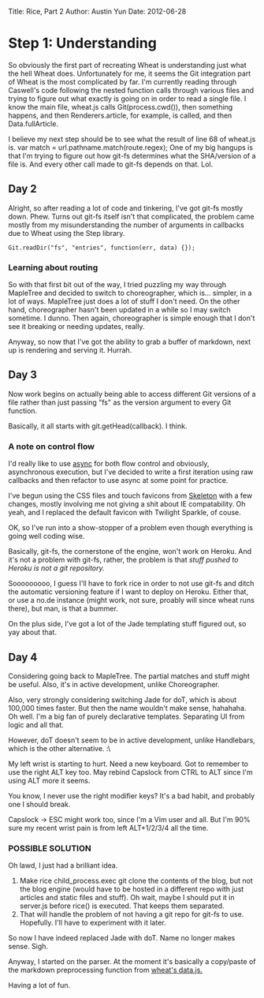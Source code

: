 Title: Rice, Part 2
Author: Austin Yun
Date: 2012-06-28

Step 1: Understanding
=====================

So obviously the first part of recreating Wheat is understanding just what the
hell Wheat does. Unfortunately for me, it seems the Git integration part of
Wheat is the most complicated by far. I'm currently reading through Caswell's
code following the nested function calls through various files and trying to
figure out what exactly is going on in order to read a single file. I know the
main file, wheat.js calls Git(process.cwd()), then something happens, and then
Renderers.article, for example, is called, and then Data.fullArticle.

I believe my next step should be to see what the result of line 68 of wheat.js
is.
    var match = url.pathname.match(route.regex);
One of my big hangups is that I'm trying to figure out how git-fs determines
what the SHA/version of a file is. And every other call made to git-fs depends
on that. Lol.

Day 2
-----

Alright, so after reading a lot of code and tinkering, I've got git-fs mostly
down. Phew. Turns out git-fs itself isn't that complicated, the problem came
mostly from my misunderstanding the number of arguments in callbacks due to
Wheat using the Step library.

    Git.readDir("fs", "entries", function(err, data) {});

### Learning about routing

So with that first bit out of the way, I tried puzzling my way through MapleTree
and decided to switch to choreographer, which is... simpler, in a lot of ways.
MapleTree just does a lot of stuff I don't need. On the other hand,
choreographer hasn't been updated in a while so I may switch sometime. I dunno.
Then again, choreographer is simple enough that I don't see it breaking or
needing updates, really.

Anyway, so now that I've got the ability to grab a buffer of markdown, next up
is rendering and serving it. Hurrah.

Day 3
-----

Now work begins on actually being able to access different Git versions of a
file rather than just passing "fs" as the version argument to every Git
function.

Basically, it all starts with git.getHead(callback). I think.

### A note on control flow

I'd really like to use [async](http://github.com/caolan/async) for both flow
control and obviously, asynchronous execution, but I've decided to write a first
iteration using raw callbacks and then refactor to use async at some point for
practice.

I've begun using the CSS files and touch favicons from
[Skeleton](http://github.com/dhgamache/Skeleton) with a few changes, mostly
involving me not giving a shit about IE compatability. Oh yeah, and I replaced
the default favicon with Twilight Sparkle, of couse.

OK, so I've run into a show-stopper of a problem even though everything is going
well coding wise.

Basically, git-fs, the cornerstone of the engine, won't work on Heroku. And it's
not a problem with git-fs, rather, the problem is that _stuff pushed to Heroku
is not a git repository._

Sooooooooo, I guess I'll have to fork rice in order to not use git-fs and ditch
the automatic versioning feature if I want to deploy on Heroku. Either that, or
use a no.de instance (might work, not sure, proably will since wheat runs
there), but man, is that a bummer.

On the plus side, I've got a lot of the Jade templating stuff figured out, so
yay about that.

Day 4
-----

Considering going back to MapleTree. The partial matches and stuff might be
useful. Also, it's in active development, unlike Choreographer.

Also, very strongly considering switching Jade for doT, which is about 100,000
times faster. But then the name wouldn't make sense, hahahaha. Oh well. I'm a
big fan of purely declarative templates. Separating UI from logic and all that.

However, doT doesn't seem to be in active development, unlike Handlebars, which
is the other alternative. :\

My left wrist is starting to hurt. Need a new keyboard. Got to remember to use
the right ALT key too. May rebind Capslock from CTRL to ALT since I'm using ALT
more it seems.

You know, I never use the right modifier keys? It's a bad habit, and probably
one I should break.

Capslock -> ESC might work too, since I'm a Vim user and all. But I'm 90% sure
my recent wrist pain is from left ALT+1/2/3/4 all the time.

### POSSIBLE SOLUTION

Oh lawd, I just had a brilliant idea.

1. Make rice child_process.exec git clone the contents of the blog, but not the
   blog engine (would have to be hosted in a different repo with just articles
   and static files and stuff). Oh wait, maybe I should put it in server.js
   before rice() is executed. That keeps them separated.
2. That will handle the problem of not having a git repo for git-fs to use.
   Hopefully. I'll have to experiment with it later.

So now I have indeed replaced Jade with doT. Name no longer makes sense. Sigh.

Anyway, I started on the parser. At the moment it's basically a copy/paste of
the markdown preprocessing function from [wheat's
data.js.](http://github.com/creationix/wheat/blob/master/lib/wheat/data.js#L8)

Having a lot of fun.
